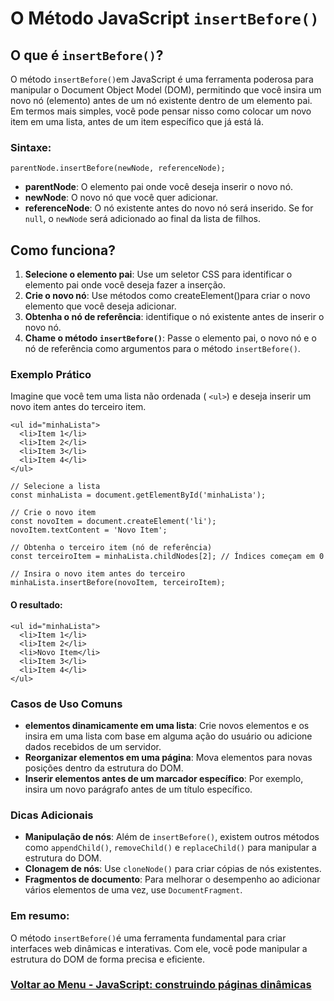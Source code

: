 # O Método JavaScript `insertBefore()`

## O que é `insertBefore()`?

O método `insertBefore()`em JavaScript é uma ferramenta poderosa para manipular o Document Object Model (DOM), permitindo que você insira um novo nó (elemento) antes de um nó existente dentro de um elemento pai. Em termos mais simples, você pode pensar nisso como colocar um novo item em uma lista, antes de um item específico que já está lá.

### Sintaxe:

```
parentNode.insertBefore(newNode, referenceNode);
```

- **parentNode**: O elemento pai onde você deseja inserir o novo nó.
- **newNode**: O novo nó que você quer adicionar.
- **referenceNode**: O nó existente antes do novo nó será inserido. Se for `null`, o `newNode` será adicionado ao final da lista de filhos.

## Como funciona?

1. **Selecione o elemento pai**: Use um seletor CSS para identificar o elemento pai onde você deseja fazer a inserção.
2. **Crie o novo nó**: Use métodos como createElement()para criar o novo elemento que você deseja adicionar.
3. **Obtenha o nó de referência**: identifique o nó existente antes de inserir o novo nó.
4. **Chame o método `insertBefore()`**: Passe o elemento pai, o novo nó e o nó de referência como argumentos para o método `insertBefore()`.

### Exemplo Prático

Imagine que você tem uma lista não ordenada ( `<ul>`) e deseja inserir um novo item antes do terceiro item.

```
<ul id="minhaLista">
  <li>Item 1</li>
  <li>Item 2</li>
  <li>Item 3</li>
  <li>Item 4</li>
</ul>
```
```
// Selecione a lista
const minhaLista = document.getElementById('minhaLista');

// Crie o novo item
const novoItem = document.createElement('li');
novoItem.textContent = 'Novo Item';

// Obtenha o terceiro item (nó de referência)
const terceiroItem = minhaLista.childNodes[2]; // Índices começam em 0

// Insira o novo item antes do terceiro
minhaLista.insertBefore(novoItem, terceiroItem);
```

#### O resultado:

```
<ul id="minhaLista">
  <li>Item 1</li>
  <li>Item 2</li>
  <li>Novo Item</li>
  <li>Item 3</li>
  <li>Item 4</li>
</ul>
```

### Casos de Uso Comuns

- **elementos dinamicamente em uma lista**: Crie novos elementos e os insira em uma lista com base em alguma ação do usuário ou adicione dados recebidos de um servidor.
- **Reorganizar elementos em uma página**: Mova elementos para novas posições dentro da estrutura do DOM.
- **Inserir elementos antes de um marcador específico**: Por exemplo, insira um novo parágrafo antes de um título específico.

### Dicas Adicionais

- **Manipulação de nós**: Além de `insertBefore()`, existem outros métodos como `appendChild()`, `removeChild()` e `replaceChild()` para manipular a estrutura do DOM.
- **Clonagem de nós**: Use `cloneNode()` para criar cópias de nós existentes.
- **Fragmentos de documento**: Para melhorar o desempenho ao adicionar vários elementos de uma vez, use `DocumentFragment`.

### Em resumo:

O método `insertBefore()`é uma ferramenta fundamental para criar interfaces web dinâmicas e interativas. Com ele, você pode manipular a estrutura do DOM de forma precisa e eficiente.

### [Voltar ao Menu - JavaScript: construindo páginas dinâmicas](../menu.md)